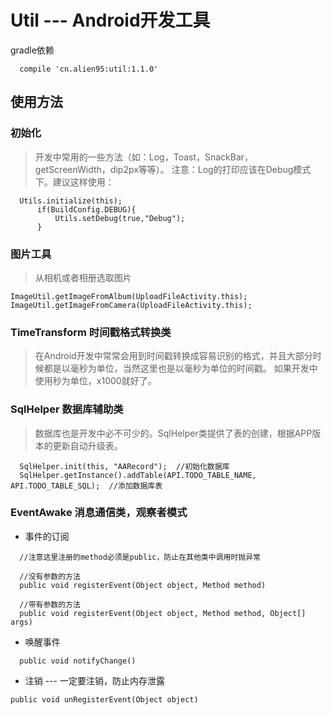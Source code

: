 # Util --- Android开发工具

gradle依赖

```
  compile 'cn.alien95:util:1.1.0'
```

## 使用方法

### 初始化

>开发中常用的一些方法（如：Log，Toast，SnackBar，getScreenWidth，dip2px等等）。
注意：Log的打印应该在Debug模式下。建议这样使用：   

```
  Utils.initialize(this);
      if(BuildConfig.DEBUG){
          Utils.setDebug(true,"Debug");
      }
```

### 图片工具
>从相机或者相册选取图片
```
ImageUtil.getImageFromAlbum(UploadFileActivity.this);
ImageUtil.getImageFromCamera(UploadFileActivity.this);
```

### TimeTransform 时间戳格式转换类

>在Android开发中常常会用到时间戳转换成容易识别的格式，并且大部分时候都是以毫秒为单位，当然这里也是以毫秒为单位的时间戳。 
如果开发中使用秒为单位，x1000就好了。  

### SqlHelper 数据库辅助类

>数据库也是开发中必不可少的。SqlHelper类提供了表的创建，根据APP版本的更新自动升级表。  
   
```
  SqlHelper.init(this, "AARecord");  //初始化数据库
  SqlHelper.getInstance().addTable(API.TODO_TABLE_NAME, API.TODO_TABLE_SQL);  //添加数据库表
```

### EventAwake 消息通信类，观察者模式

 - 事件的订阅

```
  //注意这里注册的method必须是public，防止在其他类中调用时抛异常

  //没有参数的方法
  public void registerEvent(Object object, Method method)

  //带有参数的方法
  public void registerEvent(Object object, Method method, Object[] args)

```

 - 唤醒事件

```
  public void notifyChange()
```

 - 注销 --- 一定要注销，防止内存泄露
```
public void unRegisterEvent(Object object)
```